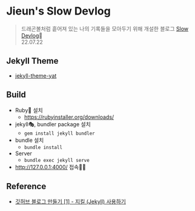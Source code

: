 # Jieun's Slow Devlog
> 드래곤볼처럼 흩어져 있는 나의 기록들을 모아두기 위해 개설한 블로그 [Slow Devlog](https://wldms3020.github.io/)😤  
> 22.07.22
## Jekyll Theme
* [jekyll-theme-yat](https://github.com/jeffreytse/jekyll-theme-yat)

## Build
* Ruby💎 설치
  * https://rubyinstaller.org/downloads/
* jekyll🎭, bundler package 설치
  * ``` gem install jekyll bundler ```
* bundle 설치
  * ``` bundle install ```
* Server
  * ``` bundle exec jekyll serve ```
* http://127.0.0.1:4000/ 접속🙋‍♀️

## Reference
* [깃허브 블로그 만들기 [1] - 지킬 (Jekyll) 사용하기](https://velog.io/@shg4821/%EA%B9%83%ED%97%88%EB%B8%8C-%EB%B8%94%EB%A1%9C%EA%B7%B8-%EB%A7%8C%EB%93%A4%EA%B8%B0-1)